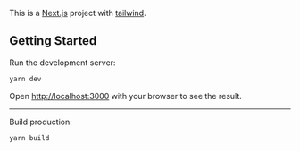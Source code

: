 This is a [Next.js](https://nextjs.org/) project with [tailwind](https://tailwindcss.com/).

## Getting Started

Run the development server:

```bash
yarn dev
```
Open [http://localhost:3000](http://localhost:3000) with your browser to see the result.

---

Build production:

```bash
yarn build
```
